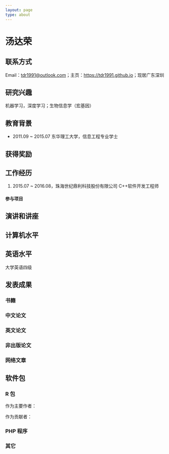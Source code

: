 ```yaml
---
layout: page
type: about
---
```


# 汤达荣

## 联系方式

Email：tdr1991@outlook.com；主页：<https://tdr1991.github.io>；现居广东深圳

## 研究兴趣

机器学习，深度学习；生物信息学（宏基因）

## 教育背景

- 2011.09 ~ 2015.07 东华理工大学，信息工程专业学士

## 获得奖励


## 工作经历

1. 2015.07 ~ 2016.08，珠海世纪鼎利科技股份有限公司 C++软件开发工程师


#### 参与项目



## 演讲和讲座


## 计算机水平


## 英语水平

大学英语四级

## 发表成果

### 书籍



### 中文论文



### 英文论文



### 非出版论文



### 网络文章



## 软件包

### R 包

作为主要作者：



作为贡献者：



### PHP 程序



### 其它

